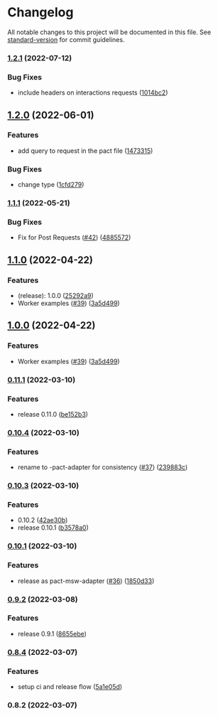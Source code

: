 # Changelog

All notable changes to this project will be documented in this file. See [standard-version](https://github.com/conventional-changelog/standard-version) for commit guidelines.

### [1.2.1](https://github.com/pactflow/pact-msw-adapter/compare/v1.2.0...v1.2.1) (2022-07-12)


### Bug Fixes

* include headers on interactions requests ([1014bc2](https://github.com/pactflow/pact-msw-adapter/commit/1014bc28bd294f5370a1019c27d0080e104ab1a6))

## [1.2.0](https://github.com/pactflow/pact-msw-adapter/compare/v1.1.1...v1.2.0) (2022-06-01)


### Features

* add query to request in the pact file ([1473315](https://github.com/pactflow/pact-msw-adapter/commit/147331570aa37d4b70c06e12dac3039cfdccc4b1))


### Bug Fixes

* change type ([1cfd279](https://github.com/pactflow/pact-msw-adapter/commit/1cfd27921fd770a5e098255724d015eccad5b70b))

### [1.1.1](https://github.com/pactflow/pact-msw-adapter/compare/v1.1.0...v1.1.1) (2022-05-21)


### Bug Fixes

* Fix for Post Requests ([#42](https://github.com/pactflow/pact-msw-adapter/issues/42)) ([4885572](https://github.com/pactflow/pact-msw-adapter/commit/48855721055757a54ef7ed08c7d98f04ecce23f4))

## [1.1.0](https://github.com/pactflow/pact-msw-adapter/compare/v0.11.1...v1.1.0) (2022-04-22)


### Features

* (release): 1.0.0 ([25292a9](https://github.com/pactflow/pact-msw-adapter/commit/25292a9bb8542e904090ada53e5d1d6e0beba863))
* Worker examples ([#39](https://github.com/pactflow/pact-msw-adapter/issues/39)) ([3a5d499](https://github.com/pactflow/pact-msw-adapter/commit/3a5d4993a291c4384d90dac54a90719fb295424d))

## [1.0.0](https://github.com/pactflow/pact-msw-adapter/compare/v0.11.1...v1.0.0) (2022-04-22)


### Features

* Worker examples ([#39](https://github.com/pactflow/pact-msw-adapter/issues/39)) ([3a5d499](https://github.com/pactflow/pact-msw-adapter/commit/3a5d4993a291c4384d90dac54a90719fb295424d))

### [0.11.1](https://github.com/pactflow/pact-msw-adapter/compare/v0.10.4...v0.11.1) (2022-03-10)


### Features

* release 0.11.0 ([be152b3](https://github.com/pactflow/pact-msw-adapter/commit/be152b3c9fa5f6797e23f9fdc7d1e1ef0258f468))

### [0.10.4](https://github.com/pactflow/msw-pact-adapter/compare/v0.10.3...v0.10.4) (2022-03-10)


### Features

* rename to <toolName>-pact-adapter for consistency ([#37](https://github.com/pactflow/msw-pact-adapter/issues/37)) ([239883c](https://github.com/pactflow/msw-pact-adapter/commit/239883c07c26fb449b301d0ecf153f929f86b7a7))

### [0.10.3](https://github.com/pactflow/pact-msw-adapter/compare/v0.10.1...v0.10.3) (2022-03-10)


### Features

* 0.10.2 ([42ae30b](https://github.com/pactflow/pact-msw-adapter/commit/42ae30b5ee1162e56e20cb12403eb5dea3801a02))
* release 0.10.1 ([b3578a0](https://github.com/pactflow/pact-msw-adapter/commit/b3578a0e34e47556f47761d36039f468b31df3f9))

### [0.10.1](https://github.com/pactflow/pact-msw-adapter/compare/v0.9.2...v0.10.1) (2022-03-10)


### Features

* release as pact-msw-adapter ([#36](https://github.com/pactflow/pact-msw-adapter/issues/36)) ([1850d33](https://github.com/pactflow/pact-msw-adapter/commit/1850d330fdb8625012079a26284ff229a52c075d))

### [0.9.2](https://github.com/pactflow/pact-msw-adapter/compare/v0.8.4...v0.9.2) (2022-03-08)


### Features

* release 0.9.1 ([8655ebe](https://github.com/pactflow/pact-msw-adapter/commit/8655ebec99822982a01a4e5ca9b6377fcf212280))

### [0.8.4](https://github.com/pactflow/pact-msw-adapter/compare/v0.8.2...v0.8.4) (2022-03-07)


### Features

* setup ci and release flow ([5a1e05d](https://github.com/pactflow/pact-msw-adapter/commit/5a1e05d1356a53996b845df7d52c0cbf4eb27e35))

### 0.8.2 (2022-03-07)
